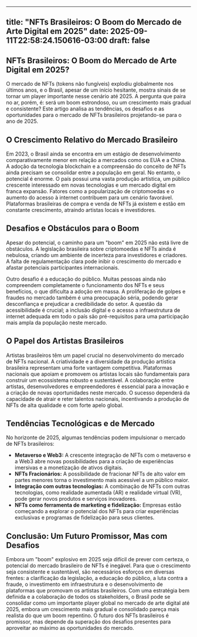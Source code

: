 
---
title: "NFTs Brasileiros: O Boom do Mercado de Arte Digital em 2025"
date: 2025-09-11T22:58:24.150616-03:00
draft: false
---

## NFTs Brasileiros: O Boom do Mercado de Arte Digital em 2025?

O mercado de NFTs (tokens não fungíveis) explodiu globalmente nos últimos anos, e o Brasil, apesar de um início hesitante, mostra sinais de se tornar um player importante nesse cenário até 2025.  A pergunta que paira no ar, porém, é: será um boom estrondoso, ou um crescimento mais gradual e consistente? Este artigo analisa as tendências, os desafios e as oportunidades para o mercado de NFTs brasileiros projetando-se para o ano de 2025.

## O Crescimento Relativo do Mercado Brasileiro

Em 2023, o Brasil ainda se encontra em um estágio de desenvolvimento comparativamente menor em relação a mercados como os EUA e a China.  A adoção da tecnologia blockchain e a compreensão do conceito de NFTs ainda precisam se consolidar entre a população em geral.  No entanto, o potencial é enorme.  O país possui uma vasta produção artística, um público crescente interessado em novas tecnologias e um mercado digital em franca expansão.  Fatores como a popularização de criptomoedas e o aumento do acesso à internet contribuem para um cenário favorável.  Plataformas brasileiras de compra e venda de NFTs já existem e estão em constante crescimento, atraindo artistas locais e investidores.

## Desafios e Obstáculos para o Boom

Apesar do potencial, o caminho para um "boom" em 2025 não está livre de obstáculos.  A legislação brasileira sobre criptomoedas e NFTs ainda é nebulosa, criando um ambiente de incerteza para investidores e criadores.  A falta de regulamentação clara pode inibir o crescimento do mercado e afastar potenciais participantes internacionais.

Outro desafio é a educação do público.  Muitas pessoas ainda não compreendem completamente o funcionamento dos NFTs e seus benefícios, o que dificulta a adoção em massa.  A proliferação de golpes e fraudes no mercado também é uma preocupação séria, podendo gerar desconfiança e prejudicar a credibilidade do setor.  A questão da acessibilidade é crucial; a inclusão digital e o acesso a infraestrutura de internet adequada em todo o país são pré-requisitos para uma participação mais ampla da população neste mercado.

## O Papel dos Artistas Brasileiros

Artistas brasileiros têm um papel crucial no desenvolvimento do mercado de NFTs nacional. A criatividade e a diversidade da produção artística brasileira representam uma forte vantagem competitiva.  Plataformas nacionais que apoiam e promovem os artistas locais são fundamentais para construir um ecossistema robusto e sustentável.  A colaboração entre artistas, desenvolvedores e empreendedores é essencial para a inovação e a criação de novas oportunidades neste mercado.  O sucesso dependerá da capacidade de atrair e reter talentos nacionais, incentivando a produção de NFTs de alta qualidade e com forte apelo global.


## Tendências Tecnológicas e de Mercado

No horizonte de 2025, algumas tendências podem impulsionar o mercado de NFTs brasileiros:

* **Metaverso e Web3:** A crescente integração de NFTs com o metaverso e a Web3  abre novas possibilidades para a criação de experiências imersivas e a monetização de ativos digitais.
* **NFTs Fracionários:** A possibilidade de fracionar NFTs de alto valor em partes menores torna o investimento mais acessível a um público maior.
* **Integração com outras tecnologias:**  A combinação de NFTs com outras tecnologias, como realidade aumentada (AR) e realidade virtual (VR), pode gerar novos produtos e serviços inovadores.
* **NFTs como ferramenta de marketing e fidelização:** Empresas estão começando a explorar o potencial dos NFTs para criar experiências exclusivas e programas de fidelização para seus clientes.


## Conclusão: Um Futuro Promissor, Mas com Desafios

Embora um "boom" explosivo em 2025 seja difícil de prever com certeza, o potencial do mercado brasileiro de NFTs é inegável.  Para que o crescimento seja consistente e sustentável, são necessários esforços em diversas frentes:  a clarificação da legislação, a educação do público, a luta contra a fraude, o investimento em infraestrutura e o desenvolvimento de plataformas que promovam os artistas brasileiros.  Com uma estratégia bem definida e a colaboração de todos os stakeholders, o Brasil pode se consolidar como um importante player global no mercado de arte digital até 2025, embora um crescimento mais gradual e consolidado pareça mais realista do que um boom repentino.  O futuro dos NFTs brasileiros é promissor, mas depende da superação dos desafios presentes para aproveitar ao máximo as oportunidades do mercado.

